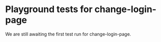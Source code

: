 # Playground tests for change-login-page
We are still awaiting the first test run for change-login-page.
